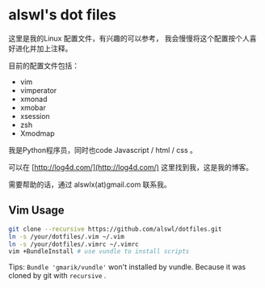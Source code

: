 # alswl's dot files #

这里是我的Linux 配置文件，有兴趣的可以参考，
我会慢慢将这个配置按个人喜好进化并加上注释。

目前的配置文件包括：

* vim
* vimperator
* xmonad
* xmobar
* xsession
* zsh
* Xmodmap

我是Python程序员，同时也code Javascript / html / css 。

可以在 [http://log4d.com/](http://log4d.com/) 这里找到我，这是我的博客。

需要帮助的话，通过 alswlx(at)gmail.com 联系我。

## Vim Usage ##

``` bash
git clone --recursive https://github.com/alswl/dotfiles.git
ln -s /your/dotfiles/.vim ~/.vim
ln -s /your/dotfiles/.vimrc ~/.vimrc
vim +BundleInstall # use vundle to install scripts
```

Tips: `Bundle 'gmarik/vundle'` won't installed by vundle.
Because it was cloned by git with `recursive` .
